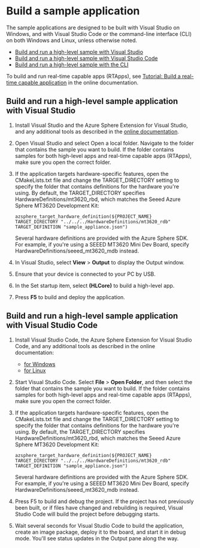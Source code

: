 # Build a sample application

The sample applications are designed to be built with Visual Studio on Windows, and with Visual Studio Code or the command-line interface (CLI) on both Windows and Linux, unless otherwise noted.

- [Build and run a high-level sample with Visual Studio](#build-and-run-a-sample-application-with-visual-studio)
- [Build and run a high-level sample with Visual Studio Code](#build-and-run-a-sample-application-with-visual-studio-code)
- [Build and run a high-level sample with the CLI](https://docs.microsoft.com/azure-sphere/install/qs-blink-application?pivots=cli)

To build and run real-time capable apps (RTApps), see [Tutorial: Build a real-time capable application](https://docs.microsoft.com/azure-sphere/install/qs-real-time-application) in the online documentation.

## Build and run a high-level sample application with Visual Studio

1. Install Visual Studio and the Azure Sphere Extension for Visual Studio, and any additional tools as described in the [online documentation](https://docs.microsoft.com/azure-sphere/install/install-sdk?pivots=visual-studio).

1. Open Visual Studio and select Open a local folder. Navigate to the folder that contains the sample you want to build. If the folder contains samples for both high-level apps and real-time capable apps (RTApps), make sure you open the correct folder.

1. If the application targets hardware-specific features, open the CMakeLists.txt file and change the TARGET_DIRECTORY setting to specify the folder that contains definitions for the hardware you're using. By default, the TARGET_DIRECTORY specifies HardwareDefinitions/mt3620_rbd, which matches the Seeed Azure Sphere MT3620 Development Kit: 

   `azsphere_target_hardware_definition(${PROJECT_NAME} TARGET_DIRECTORY "../../../HardwareDefinitions/mt3620_rdb" TARGET_DEFINITION "sample_appliance.json")`

      Several hardware definitions are provided with the Azure Sphere SDK. For example, if you're using a SEEED MT3620 Mini Dev Board, specify HardwareDefinitions/seeed_mt3620_mdb instead.

1. In Visual Studio, select **View** > **Output** to display the Output window.
1. Ensure that your device is connected to your PC by USB.
1. In the Set startup item, select **<Project name> (HLCore)** to build a high-level app.
1. Press **F5** to build and deploy the application.

## Build and run a high-level sample application with Visual Studio Code

1. Install Visual Studio Code, the Azure Sphere Extension for Visual Studio Code, and any additional tools as described in the online documentation:

   - [for Windows](https://docs.microsoft.com/azure-sphere/install/install-sdk?pivots=vs-code)
   - [for Linux](https://docs.microsoft.com/azure-sphere/install/install-sdk-linux?pivots=vs-code-linux)

1. Start Visual Studio Code. Select **File** > **Open Folder**, and then select the folder that contains the sample you want to build. If the folder contains samples for both high-level apps and real-time capable apps (RTApps), make sure you open the correct folder.

1. If the application targets hardware-specific features, open the CMakeLists.txt file and change the TARGET_DIRECTORY setting to specify the folder that contains definitions for the hardware you're using. By default, the TARGET_DIRECTORY specifies HardwareDefinitions/mt3620_rbd, which matches the Seeed Azure Sphere MT3620 Development Kit:

   `azsphere_target_hardware_definition(${PROJECT_NAME} TARGET_DIRECTORY "../../../HardwareDefinitions/mt3620_rdb" TARGET_DEFINITION "sample_appliance.json")`
   
   Several hardware definitions are provided with the Azure Sphere SDK. For example, if you're using a SEEED MT3620 Mini Dev Board, specify HardwareDefinitions/seeed_mt3620_mdb instead.

1. Press F5 to build and debug the project. If the project has not previously been built, or if files have changed and rebuilding is required, Visual Studio Code will build the project before debugging starts.

1. Wait several seconds for Visual Studio Code to build the application, create an image package, deploy it to the board, and start it in debug mode. You'll see status updates in the Output pane along the way.
